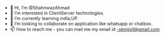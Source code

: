 - 👋 Hi, I’m @ShahnwazAhmad
- 👀 I’m interested in ClientServer technologies.
- 🌱 I’m currently learning india,UP.
- 💞️ I’m looking to collaborate on application like whatsapp or chatbox.
- 📫 How to reach me - you can mail me my email id -skmjjo1@gmail.com

<!---
ShahnwazAhmad/ShahnwazAhmad is a ✨ special ✨ repository because its `README.md` (this file) appears on your GitHub profile.
You can click the Preview link to take a look at your changes.
--->

